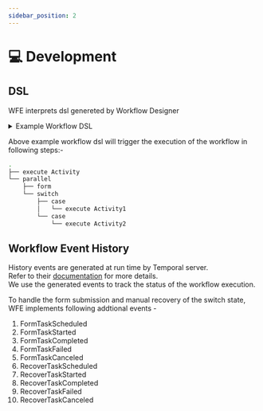 ```yaml
---
sidebar_position: 2
---
```


# 💻 Development

## DSL

WFE interprets dsl genereted by Workflow Designer

<details>
<summary>Example Workflow DSL</summary>

```json
{
  "name": "ExampleDSL",
  "schema_json": {
    "variables": {
      "Input": 1,
      "Form_FormJSON": "{}"
    },
    "specVersion": "2.0",
    "root": {
      "sequence": {
        "elements": [
          {
            "activity": {
              "activityId": "d29a7b91-9a13-426d-9ce4-ccacd2f0e844",
              "name": "Activity",
              "type": "SampleActivityNumber",
              "arguments": ["Input"],
              "result": "Activity_result"
            }
          },
          {
            "parallel": {
              "branches": [
                {
                  "switch": {
                    "input": "Activity_result",
                    "cases": [
                      {
                        "conditional": {
                          "operator": "EQ",
                          "value": 1,
                          "element": {
                            "activity": {
                              "activityId": "4cab9800-9feb-48ac-8803-98718f76e4cd",
                              "name": "Activity1",
                              "type": "SampleActivity1",
                              "arguments": [],
                              "result": "Activity1_result"
                            }
                          }
                        }
                      },
                      {
                        "conditional": {
                          "operator": "EQ",
                          "value": 2,
                          "element": {
                            "activity": {
                              "activityId": "128668dc-09d0-4b96-8f5c-878350f8057c",
                              "name": "Activity2",
                              "type": "SampleActivity1",
                              "arguments": [],
                              "result": "Activity2_result"
                            }
                          }
                        }
                      }
                    ]
                  }
                },
                {
                  "form": {
                    "formId": "e31a5f78-3c24-4136-849d-e15133d2d233",
                    "name": "Form",
                    "type": "Checklist",
                    "arguments": ["Form_FormJSON"],
                    "result": "Form_result"
                  }
                }
              ]
            }
          }
        ]
      }
    }
  }
}
```

</details>

Above example workflow dsl will trigger the execution of the workflow in following steps:-

```bash
.
├── execute Activity
└── parallel
    ├── form
    └── switch
        ├── case
        │   └── execute Activity1
        └── case
            └── execute Activity2
```

## Workflow Event History

History events are generated at run time by Temporal server.  
Refer to their [documentation](https://docs.temporal.io/references/events) for more details.  
We use the generated events to track the status of the workflow execution.

To handle the form submission and manual recovery of the switch state, WFE implements following addtional events -

1. FormTaskScheduled
1. FormTaskStarted
1. FormTaskCompleted
1. FormTaskFailed
1. FormTaskCanceled
1. RecoverTaskScheduled
1. RecoverTaskStarted
1. RecoverTaskCompleted
1. RecoverTaskFailed
1. RecoverTaskCanceled
